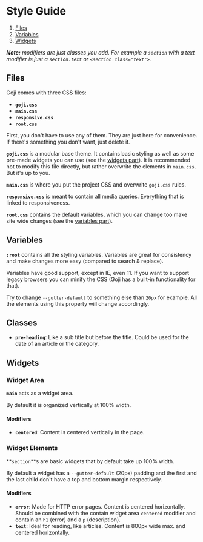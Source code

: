 Style Guide
===========

1. [Files](#files)
2. [Variables](#variables)
3. [Widgets](#widgets)

***Note:** modifiers are just classes you add. For example a `section` with a text modifier is just
a `section.text` or `<section class="text">`.*

Files
-----

Goji comes with three CSS files:

- **`goji.css`**
- **`main.css`**
- **`responsive.css`**
- **`root.css`**

First, you don't have to use any of them. They are just here for convenience. If there's something
you don't want, just delete it.

**`goji.css`** is a modular base theme. It contains basic styling as well as some pre-made widgets you
can use (see the [widgets part](#widgets)). It is recommended not to modify this file directly, but
rather overwrite the elements in `main.css`. But it's up to you.

**`main.css`** is where you put the project CSS and overwrite `goji.css` rules.

**`responsive.css`** is meant to contain all media queries. Everything that is linked to responsiveness.

**`root.css`** contains the default variables, which you can change too make site wide changes (see the
[variables part](#variables)).

Variables
---------

**`:root`** contains all the styling variables. Variables are great for consistency and make changes
more easy (compared to search & replace).

Variables have good support, except in IE, even 11. If you want to support legacy browsers you can
minify the CSS (Goji has a built-in functionality for that).

Try to change `--gutter-default` to something else than `20px` for example. All the elements using
this property will change accordingly.

Classes
-------

- **`pre-heading`**: Like a sub title but before the title. Could be used for the date of an article
  or the category.


Widgets
-------

### Widget Area

**`main`** acts as a widget area.

By default it is organized vertically at 100% width.

#### Modifiers

- **`centered`**: Content is centered vertically in the page.

### Widget Elements

**`section`**s are basic widgets that by default take up 100% width.

By default a widget has a `--gutter-default` (20px) padding and the first and the last child
don't have a top and bottom margin respectively.

#### Modifiers

- **`error`**: Made for HTTP error pages. Content is centered horizontally. Should be combined with
  the contain widget area `centered` modifier and contain an `h1` (error) and a `p` (description).
- **`text`**: Ideal for reading, like articles. Content is 800px wide max. and centered horizontally.
